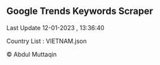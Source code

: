 

## Google Trends Keywords Scraper 
 
Last Update 12-01-2023 , 13:36:40

Country List :
VIETNAM.json



© Abdul Muttaqin 
